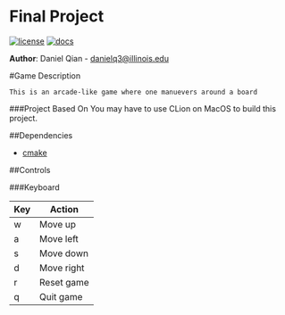 # Final Project

[![license](https://img.shields.io/badge/license-MIT-green)](LICENSE)
[![docs](https://img.shields.io/badge/docs-yes-brightgreen)](docs/README.md)

**Author**: Daniel Qian - [danielq3@illinois.edu](mailto:danielq3@illinois.edu)

#Game Description

    This is an arcade-like game where one manuevers around a board
    
###Project Based On
    You may have to use CLion on MacOS to build this project.

##Dependencies
* [cmake](https://cmake.org/)

##Controls

###Keyboard

Key | Action
--- | ------
w | Move up
a | Move left
s | Move down
d | Move right
r | Reset game
q | Quit game